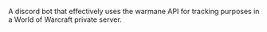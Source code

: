 A discord bot that effectively uses the warmane API for tracking purposes in a World of Warcraft private server.